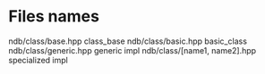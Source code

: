 # Files names
ndb/class/base.hpp class_base
ndb/class/basic.hpp basic_class<T>
ndb/class/generic.hpp generic impl
ndb/class/[name1, name2].hpp specialized impl
